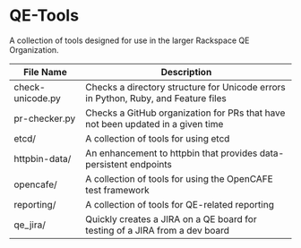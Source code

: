 # QE-Tools
A collection of tools designed for use in the larger Rackspace QE Organization.

| File Name        | Description                                                                        |
|------------------|------------------------------------------------------------------------------------|
| check-unicode.py | Checks a directory structure for Unicode errors in Python, Ruby, and Feature files |
| pr-checker.py    | Checks a GitHub organization for PRs that have not been updated in a given time    |
| etcd/            | A collection of tools for using etcd                                               |
| httpbin-data/    | An enhancement to httpbin that provides data-persistent endpoints                  |
| opencafe/        | A collection of tools for using the OpenCAFE test framework                        |
| reporting/       | A collection of tools for QE-related reporting                                     |
| qe_jira/         | Quickly creates a JIRA on a QE board for testing of a JIRA from a dev board        |
